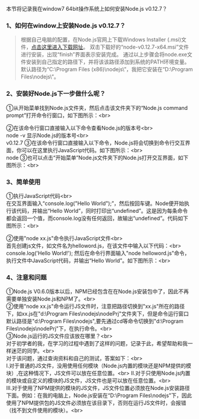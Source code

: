 本节将记录我在window7 64bit操作系统上如何安装Node.js v0.12.7？

### 1、如何在window上安装Node.js v0.12.7？ 
>根据自己电脑的配置，在Node.js官网上下载Windows Installer (.msi)文件，[点击这里进入下载网址](https://nodejs.org/en/download/)。
>双击下载好的“node-v0.12.7-x64.msi”文件进行安装，出现“finish”界面表示安装完成。
>通过以上步骤会将node.exe文件安装到自己指定的路径下，并将该该路径添加到系统的PATH环境变量。默认路径为“C:\Program Files (x86)\nodejs\”，我把它安装在“D:\Program Files\nodejs\”。

### 2、安装好Node.js下一步做什么呢？
①从开始菜单找到Node.js文件夹，然后点击该文件夹下的“Node.js command prompt”打开命令行窗口，如下图所示：\<br>  

②在该命令行窗口直接输入以下命令查看Node.js的版本号\<br>  
        node -v
显示Node.js的版本号\<br>  
        v0.12.7
③在该命令行窗口直接输入以下命令，Node.js将会切换到命令行交互界面，你可以在这里执行JavaScript代码。如下图所示：\<br>  
        node
③也可以点击“开始菜单”Node.js文件夹下的Node.js打开交互界面，如下图所示：\<br>  

### 3、简单使用
①执行JavaScript代码\<br>  
在交互界面输入“console.log("Hello World");”，然后按回车键。Node便开始执行该代码，并输出“Hello World”，同时打印出“undefined”。这是因为每条命令都会返回一个值，而console.log没有任何返回，故输出“undefined”。代码如下图所示：\<br>  

②使用"node xx.js"命令执行JavaScript文件\<br>  
首先创建js文件，如文件名为helloword.js，在该文件中输入以下代码：\<br>  
        console.log('Hello World!');
然后在命令行界面输入"node helloword.js"命令，执行文件中JavaScript代码，并输出“Hello World”。如下图所示：\<br>  

### 4、注意和问题
①Node.js V0.6.0版本以后，NPM已经包含在在Node.js安装包中了，因此不再需要单独安装Node.js和NPM了。\<br>  
②使用"node xx.js"命令运行JS文件时，注意把路径切换到"xx.js"所在的路径下，如xx.js在"d:\Program Files\nodejs\nodePrj\"文件夹下，但是命令运行窗口默认路径是"d:\Program Files\nodejs",要先通过cd等命令切换到"d:\Program Files\nodejs\nodePrj\"下，在执行命令。\<br>  
③Node.js运行的JS文件应该放在哪里？\<br>  
对于初学者的我，在学习的过程中遇到了这样的问题，记录于此，希望帮助和我一样迷茫的同学。\<br>  
对于该问题，通过查询资料和自己的测试，答案如下：\<br>  
Ⅰ.对于普通的JS文件，没用使用任何模块（Node.js内置的模块还是NPM提供的模块）,在这种情况下，JS文件可以放在任意位置。\<br> Ⅱ.对于只使用Node.js内置的模块或自定义的模块的JS文件，JS文件也是可以放在任意位置。\<br>  
Ⅲ.对于使用了NPM提供的模块的JS文件，JS文件位置必须放在Node.js安装路径下面。例如：在我的电脑上，Node.js安装在“D:\Program Files\nodejs"下，因此使用了NPM提供包的JS文件必须放在该目录下，否则在运行JS文件时，会报错（找不到文件使用的模块）。\<br>  
    
